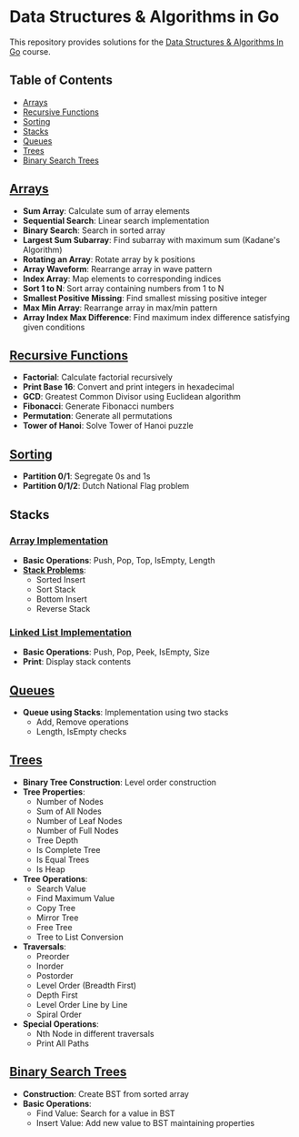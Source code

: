# Data Structures & Algorithms in Go
This repository provides solutions for the [Data Structures & Algorithms In Go](https://www.educative.io/courses/data-structures-and-algorithms-go) course.

## Table of Contents
- [Arrays](#arrays)
- [Recursive Functions](#recursive-functions)
- [Sorting](#sorting)
- [Stacks](#stacks)
- [Queues](#queues) 
- [Trees](#trees)
- [Binary Search Trees](#binary-search-trees)


## [Arrays](./arrays.go)
- **Sum Array**: Calculate sum of array elements
- **Sequential Search**: Linear search implementation
- **Binary Search**: Search in sorted array
- **Largest Sum Subarray**: Find subarray with maximum sum (Kadane's Algorithm)
- **Rotating an Array**: Rotate array by k positions
- **Array Waveform**: Rearrange array in wave pattern
- **Index Array**: Map elements to corresponding indices
- **Sort 1 to N**: Sort array containing numbers from 1 to N
- **Smallest Positive Missing**: Find smallest missing positive integer
- **Max Min Array**: Rearrange array in max/min pattern
- **Array Index Max Difference**: Find maximum index difference satisfying given conditions

## [Recursive Functions](./recursive.go)
- **Factorial**: Calculate factorial recursively
- **Print Base 16**: Convert and print integers in hexadecimal
- **GCD**: Greatest Common Divisor using Euclidean algorithm
- **Fibonacci**: Generate Fibonacci numbers
- **Permutation**: Generate all permutations
- **Tower of Hanoi**: Solve Tower of Hanoi puzzle


## [Sorting](./sorting.go)
- **Partition 0/1**: Segregate 0s and 1s
- **Partition 0/1/2**: Dutch National Flag problem


## Stacks
### [Array Implementation](./stack_using_array.go)
- **Basic Operations**: Push, Pop, Top, IsEmpty, Length
- [**Stack Problems**](./stack_problems.go):
  - Sorted Insert
  - Sort Stack
  - Bottom Insert
  - Reverse Stack

### [Linked List Implementation](./stack_using_ll.go)
- **Basic Operations**: Push, Pop, Peek, IsEmpty, Size
- **Print**: Display stack contents

## [Queues](./queue.go)
- **Queue using Stacks**: Implementation using two stacks
  - Add, Remove operations
  - Length, IsEmpty checks
  
## [Trees](./tree.go)
- **Binary Tree Construction**: Level order construction
- **Tree Properties**:
  - Number of Nodes
  - Sum of All Nodes
  - Number of Leaf Nodes
  - Number of Full Nodes
  - Tree Depth
  - Is Complete Tree
  - Is Equal Trees
  - Is Heap
- **Tree Operations**:
  - Search Value
  - Find Maximum Value
  - Copy Tree
  - Mirror Tree
  - Free Tree
  - Tree to List Conversion
- **Traversals**:
  - Preorder
  - Inorder
  - Postorder
  - Level Order (Breadth First)
  - Depth First
  - Level Order Line by Line
  - Spiral Order
- **Special Operations**:
  - Nth Node in different traversals
  - Print All Paths
  
## [Binary Search Trees](./binary_search_trees)
- **Construction**: Create BST from sorted array
- **Basic Operations**:
  - Find Value: Search for a value in BST
  - Insert Value: Add new value to BST maintaining properties